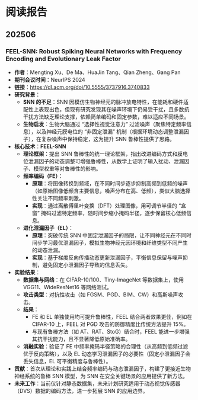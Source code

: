 # 阅读报告

## 202506

### FEEL-SNN: Robust Spiking Neural Networks with Frequency Encoding and Evolutionary Leak Factor 

- **作者**：Mengting Xu、De Ma、HuaJin Tang、Qian Zheng、Gang Pan
- **期刊会议时间**：NeurIPS 2024
- **链接**：https://dl.acm.org/doi/10.5555/3737916.3740833
- **研究背景**：
  - **SNN 的不足**：SNN 因模仿生物神经元的脉冲放电特性，在能耗和硬件适配性上表现出色，但现有研究发现其在噪声环境下仍易受干扰，且多数抗干扰方法缺乏理论支撑，依赖简单编码和固定参数，难以适应不同场景。
  - **生物启发**：生物大脑通过 “选择性视觉注意力” 过滤噪声（聚焦特定频率信息），以及神经元膜电位的 “非固定泄漏” 机制（根据环境动态调整泄漏因子），在复杂噪声中保持稳定，这为提升 SNN 鲁棒性提供了思路。
- **核心技术**：**FEEL-SNN**
  - **理论框架**：提出 SNN 鲁棒性的统一理论框架，指出改进编码方式和膜电位泄漏因子的动态调整可增强鲁棒性，从数学上证明了输入扰动、泄漏因子、模型权重等对鲁棒性的影响。
  - **频率编码（FE）**：
    - **原理**：将图像转换到频域，在不同时间步逐步抑制高频到低频的噪声（如原始图像低频含主要信息，噪声分布在高、低频），类似大脑选择性关注不同频率刺激。
    - **实现**：通过离散傅里叶变换（DFT）处理图像，用可调节半径的 “盒窗” 掩码过滤特定频率，随时间步缩小掩码半径，逐步保留核心低频信息。
  - **进化泄漏因子（EL）**：
    - **原理**：突破传统 SNN 中固定泄漏因子的局限，让不同神经元在不同时间步学习最优泄漏因子，模拟生物神经元因环境和纤维类型不同产生的动态泄漏。
    - **实现**：基于梯度反向传播动态更新泄漏因子，平衡信息保留与噪声抑制，避免固定小泄漏因子导致的信息丢失。
- **实验结果**：
  - **数据集与网络**：在 CIFAR-10/100、Tiny-ImageNet 等数据集上，使用 VGG11、WideResNet16 等网络测试。
  - **攻击类型**：对抗性攻击（如 FGSM、PGD、BIM、CW）和高斯噪声攻击。
  - **结果**：
    - FE 和 EL 单独使用均可提升鲁棒性，FEEL 结合两者效果更佳，例如在 CIFAR-10 上，FEEL 对 PGD 攻击的防御精度比传统方法提升 15%。
    - 与现有鲁棒方法（如 AT、RAT、StoG）结合时，FEEL 能进一步增强其抗干扰能力，且不显著降低原始准确率。
  - **消融实验**：验证了 FE 中频率掩码半径策略的合理性（从高频到低频过滤优于反向策略），以及 EL 动态学习泄漏因子的必要性（固定小泄漏因子会丢失信息，EL 可平衡精度与鲁棒性）。
- **贡献**：首次从理论和实践上结合频率编码与动态泄漏因子，构建了更接近生物神经系统的鲁棒 SNN 模型，为 SNN 在安全关键场景的应用提供了新方法。
- **未来工作**：当前仅针对静态数据集，未来计划研究适用于动态视觉传感器（DVS）数据的编码方法，进一步拓展 SNN 的应用边界。
